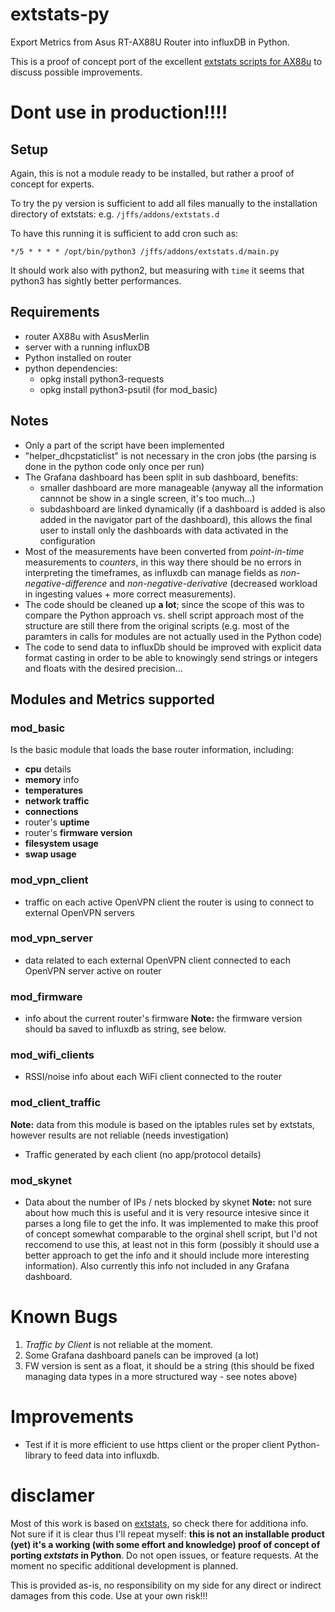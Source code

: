 # extstats-py
Export Metrics from Asus RT-AX88U Router into influxDB in Python.

This is a proof of concept port of the excellent [extstats scripts for AX88u](https://raw.githubusercontent.com/corgan2222/extstats) to discuss possible improvements.


# Dont use in production!!!!

## Setup
Again, this is not a module ready to be installed, but rather a proof of concept for experts.

To try the py version is sufficient to add all files manually to the installation directory of extstats:
e.g. `/jffs/addons/extstats.d`

To have this running it is sufficient to add cron such as:
```
*/5 * * * * /opt/bin/python3 /jffs/addons/extstats.d/main.py
```
It should work also with python2, but measuring with `time` it seems that python3 has sightly better performances.

## Requirements

* router AX88u with AsusMerlin
* server with a running influxDB
* Python installed on router
* python dependencies:
  - opkg install python3-requests
  - opkg install python3-psutil (for mod_basic)

## Notes

* Only a part of the script have been implemented
* "helper_dhcpstaticlist" is not necessary in the cron jobs (the parsing is done in the python code only once per run)
* The Grafana dashboard has been split in sub dashboard, benefits:
  - smaller dashboard are more manageable (anyway all the information cannnot be show in a single screen, it's too much...)
  - subdashboard are linked dynamically (if a dashboard is added is also added in the navigator part of the dashboard), this allows the final user to install only the dashboards with data activated in the configuration
* Most of the measurements have been converted from _point-in-time_ measurements to _counters_, in this way there should be no errors in interpreting the timeframes, as influxdb can manage fields as _non-negative-difference_ and _non-negative-derivative_ (decreased workload in ingesting values + more correct measurements).
* The code should be cleaned up **a lot**; since the scope of this was to compare the Python approach vs. shell script approach most of the structure are still there from the original scripts (e.g. most of the paramters in calls for modules are not actually used in the Python code)
* The code to send data to influxDb should be improved with explicit data format casting in order to be able to knowingly send strings or integers and floats with the desired precision...

## Modules and Metrics supported
### mod_basic
Is the basic module that loads the base router information, including:
- **cpu** details
- **memory** info
- **temperatures**
- **network traffic**
- **connections**
- router's **uptime**
- router's **firmware version**
- **filesystem usage**
- **swap usage**

### mod_vpn_client
- traffic on each active OpenVPN client the router is using to connect to external OpenVPN servers

### mod_vpn_server
- data related to each external OpenVPN client connected to each OpenVPN server active on router

### mod_firmware
- info about the current router's firmware
**Note:** the firmware version should ba saved to influxdb as string, see below.

### mod_wifi_clients
- RSSI/noise info about each WiFi client connected to the router

### mod_client_traffic
**Note:** data from this module is based on the iptables rules set by extstats, however results are not reliable (needs investigation)
- Traffic generated by each client (no app/protocol details)

### mod_skynet
- Data about the number of IPs / nets blocked by skynet
**Note:** not sure about how much this is useful and it is very resource intesive since it parses a long file to get the info. It was implemented to make this proof of concept somewhat comparable to the orginal shell script, but I'd not reccomend to use this, at least not in this form (possibly it should use a better approach to get the info and it should include more interesting information). Also currently this info not included in any Grafana dashboard.

# Known Bugs
1. _Traffic by Client_ is not reliable at the moment.
2. Some Grafana dashboard panels can be improved (a lot)
3. FW version is sent as a float, it should be a string (this should be fixed managing data types in a more structured way - see notes above)

# Improvements

* Test if it is more efficient to use https client or the proper client Python-library to feed data into influxdb.

# disclamer
Most of this work is based on [extstats](https://raw.githubusercontent.com/corgan2222/extstats/), so check there for additiona info.
Not sure if it is clear thus I'll repeat myself: **this is not an installable product (yet) it's a working (with some effort and knowledge) proof of concept of porting _extstats_ in Python**.
Do not open issues, or feature requests.
At the moment no specific additional development is planned.

This is provided as-is, no responsibility on my side for any direct or indirect damages from this code. Use at your own risk!!!
